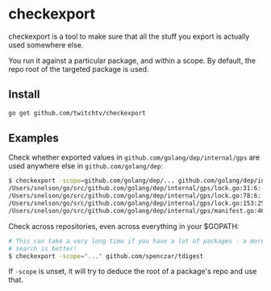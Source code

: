 # checkexport #

checkexport is a tool to make sure that all the stuff you export is actually
used somewhere else.

You run it against a particular package, and within a scope. By default, the
repo root of the targeted package is used.

## Install ##
```bash
go get github.com/twitchtv/checkexport
```

## Examples ##

Check whether exported values in `github.com/golang/dep/internal/gps` are used
anywhere else in `github.com/golang/dep`:

```bash
$ checkexport -scope=github.com/golang/dep/... github.com/golang/dep/internal/gps
/Users/snelson/go/src/github.com/golang/dep/internal/gps/lock.go:31:6: func LocksAreEq is exported but not used anywhere else in github.com/golang/dep/...
/Users/snelson/go/src/github.com/golang/dep/internal/gps/lock.go:78:6: type SimpleLock is exported but not used anywhere else in github.com/golang/dep/...
/Users/snelson/go/src/github.com/golang/dep/internal/gps/lock.go:153:25: method LockedProject.Eq is exported but not used anywhere else in github.com/golang/dep/...
/Users/snelson/go/src/github.com/golang/dep/internal/gps/manifest.go:46:2: method RootManifest.IgnoredPackages is exported but not used anywhere else in github.com/golang/dep/...
```

Check across repositories, even across everything in your $GOPATH:

```bash
# This can take a very long time if you have a lot of packages - a more targeted
# search is better!
$ checkexport -scope="..." github.com/spenczar/tdigest
```

If `-scope` is unset, it will try to deduce the root of a package's repo and use
that.
